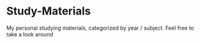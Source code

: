 # Study-Materials
My personal studying materials, categorized by year / subject. Feel free to take a look around 

